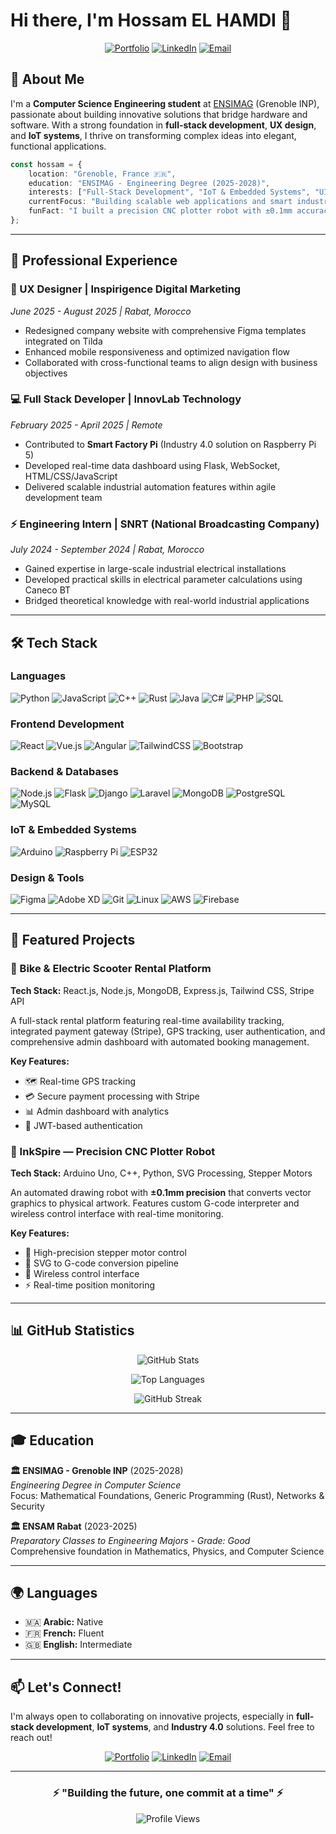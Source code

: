 # Hi there, I'm Hossam EL HAMDI 👋

<div align="center">
  
[![Portfolio](https://img.shields.io/badge/Portfolio-digihoss.online-blue?style=for-the-badge&logo=google-chrome&logoColor=white)](https://www.digihoss.online)
[![LinkedIn](https://img.shields.io/badge/LinkedIn-Hossam%20EL%20HAMDI-0077B5?style=for-the-badge&logo=linkedin&logoColor=white)](https://linkedin.com/in/hossam-el-hamdi)
[![Email](https://img.shields.io/badge/Email-hossam.el--hamdi@grenoble--inp.org-D14836?style=for-the-badge&logo=gmail&logoColor=white)](mailto:hossam.el-hamdi@grenoble-inp.org)

</div>

## 🚀 About Me

I'm a **Computer Science Engineering student** at [ENSIMAG](https://ensimag.grenoble-inp.fr/) (Grenoble INP), passionate about building innovative solutions that bridge hardware and software. With a strong foundation in **full-stack development**, **UX design**, and **IoT systems**, I thrive on transforming complex ideas into elegant, functional applications.

```typescript
const hossam = {
    location: "Grenoble, France 🇫🇷",
    education: "ENSIMAG - Engineering Degree (2025-2028)",
    interests: ["Full-Stack Development", "IoT & Embedded Systems", "UI/UX Design", "Industry 4.0"],
    currentFocus: "Building scalable web applications and smart industrial solutions",
    funFact: "I built a precision CNC plotter robot with ±0.1mm accuracy! 🤖"
};
```

---

## 💼 Professional Experience

### 🎨 UX Designer | Inspirigence Digital Marketing
*June 2025 - August 2025 | Rabat, Morocco*
- Redesigned company website with comprehensive Figma templates integrated on Tilda
- Enhanced mobile responsiveness and optimized navigation flow
- Collaborated with cross-functional teams to align design with business objectives

### 💻 Full Stack Developer | InnovLab Technology
*February 2025 - April 2025 | Remote*
- Contributed to **Smart Factory Pi** (Industry 4.0 solution on Raspberry Pi 5)
- Developed real-time data dashboard using Flask, WebSocket, HTML/CSS/JavaScript
- Delivered scalable industrial automation features within agile development team

### ⚡ Engineering Intern | SNRT (National Broadcasting Company)
*July 2024 - September 2024 | Rabat, Morocco*
- Gained expertise in large-scale industrial electrical installations
- Developed practical skills in electrical parameter calculations using Caneco BT
- Bridged theoretical knowledge with real-world industrial applications

---

## 🛠️ Tech Stack

### Languages
![Python](https://img.shields.io/badge/Python-3776AB?style=flat&logo=python&logoColor=white)
![JavaScript](https://img.shields.io/badge/JavaScript-F7DF1E?style=flat&logo=javascript&logoColor=black)
![C++](https://img.shields.io/badge/C++-00599C?style=flat&logo=cplusplus&logoColor=white)
![Rust](https://img.shields.io/badge/Rust-000000?style=flat&logo=rust&logoColor=white)
![Java](https://img.shields.io/badge/Java-ED8B00?style=flat&logo=openjdk&logoColor=white)
![C#](https://img.shields.io/badge/C%23-239120?style=flat&logo=csharp&logoColor=white)
![PHP](https://img.shields.io/badge/PHP-777BB4?style=flat&logo=php&logoColor=white)
![SQL](https://img.shields.io/badge/SQL-4479A1?style=flat&logo=postgresql&logoColor=white)

### Frontend Development
![React](https://img.shields.io/badge/React-20232A?style=flat&logo=react&logoColor=61DAFB)
![Vue.js](https://img.shields.io/badge/Vue.js-35495E?style=flat&logo=vuedotjs&logoColor=4FC08D)
![Angular](https://img.shields.io/badge/Angular-DD0031?style=flat&logo=angular&logoColor=white)
![TailwindCSS](https://img.shields.io/badge/Tailwind_CSS-38B2AC?style=flat&logo=tailwind-css&logoColor=white)
![Bootstrap](https://img.shields.io/badge/Bootstrap-563D7C?style=flat&logo=bootstrap&logoColor=white)

### Backend & Databases
![Node.js](https://img.shields.io/badge/Node.js-339933?style=flat&logo=nodedotjs&logoColor=white)
![Flask](https://img.shields.io/badge/Flask-000000?style=flat&logo=flask&logoColor=white)
![Django](https://img.shields.io/badge/Django-092E20?style=flat&logo=django&logoColor=white)
![Laravel](https://img.shields.io/badge/Laravel-FF2D20?style=flat&logo=laravel&logoColor=white)
![MongoDB](https://img.shields.io/badge/MongoDB-47A248?style=flat&logo=mongodb&logoColor=white)
![PostgreSQL](https://img.shields.io/badge/PostgreSQL-316192?style=flat&logo=postgresql&logoColor=white)
![MySQL](https://img.shields.io/badge/MySQL-4479A1?style=flat&logo=mysql&logoColor=white)

### IoT & Embedded Systems
![Arduino](https://img.shields.io/badge/Arduino-00979D?style=flat&logo=arduino&logoColor=white)
![Raspberry Pi](https://img.shields.io/badge/Raspberry%20Pi-A22846?style=flat&logo=raspberrypi&logoColor=white)
![ESP32](https://img.shields.io/badge/ESP32-000000?style=flat&logo=espressif&logoColor=white)

### Design & Tools
![Figma](https://img.shields.io/badge/Figma-F24E1E?style=flat&logo=figma&logoColor=white)
![Adobe XD](https://img.shields.io/badge/Adobe%20XD-470137?style=flat&logo=adobexd&logoColor=white)
![Git](https://img.shields.io/badge/Git-F05032?style=flat&logo=git&logoColor=white)
![Linux](https://img.shields.io/badge/Linux-FCC624?style=flat&logo=linux&logoColor=black)
![AWS](https://img.shields.io/badge/AWS-232F3E?style=flat&logo=amazonaws&logoColor=white)
![Firebase](https://img.shields.io/badge/Firebase-FFCA28?style=flat&logo=firebase&logoColor=black)

---

## 🎯 Featured Projects

### 🚴 Bike & Electric Scooter Rental Platform
**Tech Stack:** React.js, Node.js, MongoDB, Express.js, Tailwind CSS, Stripe API

A full-stack rental platform featuring real-time availability tracking, integrated payment gateway (Stripe), GPS tracking, user authentication, and comprehensive admin dashboard with automated booking management.

**Key Features:**
- 🗺️ Real-time GPS tracking
- 💳 Secure payment processing with Stripe
- 📊 Admin dashboard with analytics
- 🔐 JWT-based authentication

### 🤖 InkSpire — Precision CNC Plotter Robot
**Tech Stack:** Arduino Uno, C++, Python, SVG Processing, Stepper Motors

An automated drawing robot with **±0.1mm precision** that converts vector graphics to physical artwork. Features custom G-code interpreter and wireless control interface with real-time monitoring.

**Key Features:**
- 📐 High-precision stepper motor control
- 🎨 SVG to G-code conversion pipeline
- 📡 Wireless control interface
- ⚡ Real-time position monitoring

---

## 📊 GitHub Statistics

<div align="center">
  
![GitHub Stats](https://github-readme-stats.vercel.app/api?username=DigiHoss&show_icons=true&theme=radical&hide_border=true&count_private=true)

![Top Languages](https://github-readme-stats.vercel.app/api/top-langs/?username=DigiHoss&layout=compact&theme=radical&hide_border=true)

![GitHub Streak](https://github-readme-streak-stats.herokuapp.com/?user=DigiHoss&theme=radical&hide_border=true)

</div>

---

## 🎓 Education

**🏛️ ENSIMAG - Grenoble INP** (2025-2028)  
*Engineering Degree in Computer Science*  
Focus: Mathematical Foundations, Generic Programming (Rust), Networks & Security

**🏛️ ENSAM Rabat** (2023-2025)  
*Preparatory Classes to Engineering Majors - Grade: Good*  
Comprehensive foundation in Mathematics, Physics, and Computer Science

---

## 🌍 Languages

- 🇲🇦 **Arabic:** Native
- 🇫🇷 **French:** Fluent
- 🇬🇧 **English:** Intermediate

---

## 📫 Let's Connect!

I'm always open to collaborating on innovative projects, especially in **full-stack development**, **IoT systems**, and **Industry 4.0** solutions. Feel free to reach out!

<div align="center">

[![Portfolio](https://img.shields.io/badge/🌐_Portfolio-Visit_My_Website-blue?style=for-the-badge)](https://www.digihoss.online)
[![LinkedIn](https://img.shields.io/badge/💼_LinkedIn-Connect_With_Me-0077B5?style=for-the-badge)](https://linkedin.com/in/hossam-el-hamdi)
[![Email](https://img.shields.io/badge/📧_Email-Get_In_Touch-D14836?style=for-the-badge)](mailto:hossam.el-hamdi@grenoble-inp.org)

</div>

---

<div align="center">

### ⚡ "Building the future, one commit at a time" ⚡

![Profile Views](https://komarev.com/ghpvc/?username=DigiHoss&color=blueviolet&style=flat-square)

</div>
